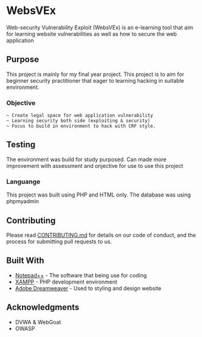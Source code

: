 # WebsVEx
Web-security Vulnerability Exploit (WebsVEx) is an e-learning tool that aim for learning website vulnerabilities as well as how to secure the web application

## Purpose

This project is mainly for my final year project. This project is to aim for beginner security practitioner that eager to learning hacking in suitable environment.


### Objective


```
~ Create legal space for web application vulnerability
~ Learning security both side (exploiting & security)
~ Focus to build in environment to hack with CRF style.
```

## Testing

The environment was build for study purposed. Can made more improvement with assessment and onjective for use to use this project


### Languange

This project was built using PHP and HTML only. 
The database was using phpmyadmin


## Contributing

Please read [CONTRIBUTING.md](https://gist.github.com/PurpleBooth/b24679402957c63ec426) for details on our code of conduct, and the process for submitting pull requests to us.

## Built With

* [Notepad++](https://notepad-plus-plus.org/) - The software that being use for coding
* [XAMPP](https://www.apachefriends.org/index.html) - PHP development environment
* [Adobe Dreamweaver](https://www.adobe.com/sea/) - Used to styling and design website

## Acknowledgments

* DVWA & WebGoat
* OWASP
